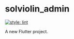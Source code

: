 # solviolin_admin

[![style: lint](https://img.shields.io/badge/style-lint-4BC0F5.svg)](https://pub.dev/packages/lint)

A new Flutter project.
